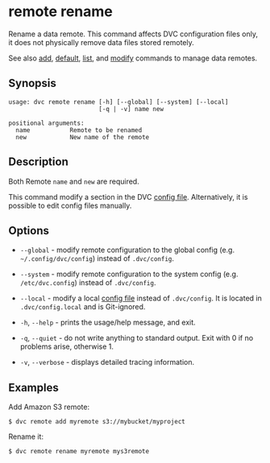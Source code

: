 # remote rename

Rename a data remote. This command affects DVC configuration files only, it does
not physically remove data files stored remotely.

See also [add](/doc/command-reference/remote/add),
[default](/doc/command-reference/remote/default),
[list](/doc/command-reference/remote/list), and
[modify](/doc/command-reference/remote/modify) commands to manage data remotes.

## Synopsis

```usage
usage: dvc remote rename [-h] [--global] [--system] [--local]
                         [-q | -v] name new

positional arguments:
  name           Remote to be renamed
  new            New name of the remote
```

## Description

Both Remote `name` and `new` are required.

This command modify a section in the DVC
[config file](/doc/command-reference/config). Alternatively, it is possible to
edit config files manually.

## Options

- `--global` - modify remote configuration to the global config (e.g.
  `~/.config/dvc/config`) instead of `.dvc/config`.

- `--system` - modify remote configuration to the system config (e.g.
  `/etc/dvc.config`) instead of `.dvc/config`.

- `--local` - modify a local [config file](/doc/command-reference/config)
  instead of `.dvc/config`. It is located in `.dvc/config.local` and is
  Git-ignored.

- `-h`, `--help` - prints the usage/help message, and exit.

- `-q`, `--quiet` - do not write anything to standard output. Exit with 0 if no
  problems arise, otherwise 1.

- `-v`, `--verbose` - displays detailed tracing information.

## Examples

Add Amazon S3 remote:

```dvc
$ dvc remote add myremote s3://mybucket/myproject
```

Rename it:

```dvc
$ dvc remote rename myremote mys3remote
```
